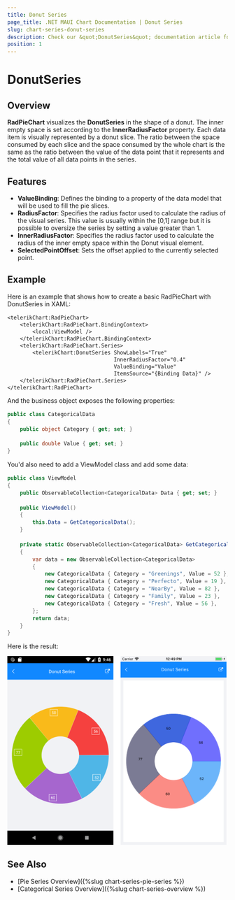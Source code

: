 ```yaml
---
title: Donut Series
page_title: .NET MAUI Chart Documentation | Donut Series
slug: chart-series-donut-series
description: Check our &quot;DonutSeries&quot; documentation article for Telerik Chart for .NET MAUI control.
position: 1
---
```


# DonutSeries #

## Overview ##

**RadPieChart** visualizes the **DonutSeries** in the shape of a donut. The inner empty space is set according to the **InnerRadiusFactor** property. Each data item is visually represented by a donut slice. The ratio between the space consumed by each slice and the space consumed by the whole chart is the same as the ratio between the value of the data point that it represents and the total value of all data points in the series.

## Features ##

- **ValueBinding**: Defines the binding to a property of the data model that will be used to fill the pie slices.
- **RadiusFactor**: Specifies the radius factor used to calculate the radius of the visual series. This value is usually within the [0,1] range but it is possible to oversize the series by setting a value greater than 1.
- **InnerRadiusFactor**: Specifies the radius factor used to calculate the radius of the inner empty space within the Donut visual element.
- **SelectedPointOffset**: Sets the offset applied to the currently selected point.

## Example ##

Here is an example that shows how to create a basic RadPieChart with DonutSeries in XAML: 

```XAML
<telerikChart:RadPieChart>
    <telerikChart:RadPieChart.BindingContext>
        <local:ViewModel />
    </telerikChart:RadPieChart.BindingContext>
    <telerikChart:RadPieChart.Series>
        <telerikChart:DonutSeries ShowLabels="True"
                                  InnerRadiusFactor="0.4"
                                  ValueBinding="Value"
                                  ItemsSource="{Binding Data}" />
    </telerikChart:RadPieChart.Series>
</telerikChart:RadPieChart>
```

And the business object exposes the following properties:

```C#
public class CategoricalData
{
    public object Category { get; set; }

    public double Value { get; set; }
}
```

You'd also need to add a ViewModel class and add some data:

```C#
public class ViewModel
{
    public ObservableCollection<CategoricalData> Data { get; set; }

    public ViewModel()
    {
        this.Data = GetCategoricalData();
    }

    private static ObservableCollection<CategoricalData> GetCategoricalData()
    {
        var data = new ObservableCollection<CategoricalData>
        {
            new CategoricalData { Category = "Greenings", Value = 52 },
            new CategoricalData { Category = "Perfecto", Value = 19 },
            new CategoricalData { Category = "NearBy", Value = 82 },
            new CategoricalData { Category = "Family", Value = 23 },
            new CategoricalData { Category = "Fresh", Value = 56 },
        };
        return data;
    }
}
```

Here is the result:

![Basic Donut Series](images/donut-series-basic-example.png)

## See Also

- [Pie Series Overview]({%slug chart-series-pie-series %})
- [Categorical Series Overview]({%slug chart-series-overview %})

